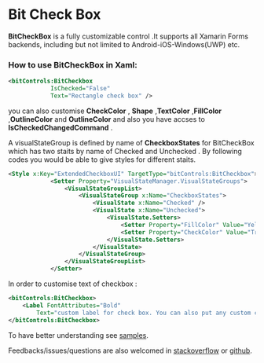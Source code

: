 # Bit Check Box

**BitCheckBox** is a fully customizable control .It supports all Xamarin Forms backends, including but not limited to Android-iOS-Windows(UWP) etc.

### How to use BitCheckBox in Xaml:
```Xml
<bitControls:BitCheckbox
            IsChecked="False"
            Text="Rectangle check box" />
```
you can also customise **CheckColor** , **Shape** ,**TextColor** ,**FillColor** ,**OutlineColor** and **OutlineColor** and also you have accses to **IsCheckedChangedCommand** .

A visualStateGroup is defined by name of **CheckboxStates** for BitCheckBox which has two staits by name of Checked and Unchecked . By following codes you would be able to give styles for different staits.

```xml
<Style x:Key="ExtendedCheckboxUI" TargetType="bitControls:BitCheckbox">
            <Setter Property="VisualStateManager.VisualStateGroups">
                <VisualStateGroupList>
                    <VisualStateGroup x:Name="CheckboxStates">
                        <VisualState x:Name="Checked" />
                        <VisualState x:Name="Unchecked">
                            <VisualState.Setters>
                                <Setter Property="FillColor" Value="Yellow" />
                                <Setter Property="CheckColor" Value="Transparent" />
                            </VisualState.Setters>
                        </VisualState>
                    </VisualStateGroup>
                </VisualStateGroupList>
            </Setter>
```
In order to customise text of checkbox :
```xml
<bitControls:BitCheckbox>
    <Label FontAttributes="Bold" 
        Text="custom label for check box. You can also put any custom control here!" />
</bitControls:BitCheckbox>
```
To have better understanding see [samples](/Samples/CSharpClientSamples/Controls.Samples).

Feedbacks/issues/questions are also welcomed in [stackoverflow](http://stackoverflow.com/questions/tagged/bit-framework) or [github](https://github.com/bit-foundation/bit-framework/issues/new?labels=&template=bug_report.md).

